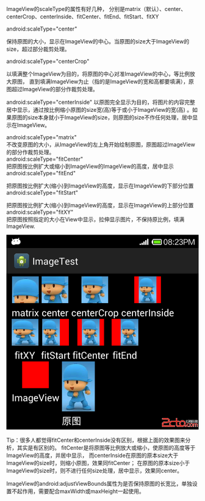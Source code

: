 
ImageView的scaleType的属性有好几种，
分别是matrix（默认）、center、centerCrop、centerInside、fitCenter、fitEnd、fitStart、fitXY

android:scaleType="center"

保持原图的大小，显示在ImageView的中心。当原图的size大于ImageView的size，超过部分裁剪处理。

android:scaleType="centerCrop"

以填满整个ImageView为目的，将原图的中心对准ImageView的中心，等比例放大原图，
直到填满ImageView为止（指的是ImageView的宽和高都要填满），原图超过ImageView的部分作裁剪处理。

android:scaleType="centerInside"
以原图完全显示为目的，将图片的内容完整居中显示，通过按比例缩小原图的size宽(高)等于或小于ImageView的宽(高)
。如果原图的size本身就小于ImageView的size，则原图的size不作任何处理，居中显示在ImageView。

android:scaleType="matrix"  
不改变原图的大小，从ImageView的左上角开始绘制原图，原图超过ImageView的部分作裁剪处理。  
android:scaleType="fitCenter"  
把原图按比例扩大或缩小到ImageView的ImageView的高度，居中显示  
android:scaleType="fitEnd"  

把原图按比例扩大(缩小)到ImageView的高度，显示在ImageView的下部分位置  
android:scaleType="fitStart"  

把原图按比例扩大(缩小)到ImageView的高度，显示在ImageView的上部分位置  
android:scaleType="fitXY"  
把原图按照指定的大小在View中显示，拉伸显示图片，不保持原比例，填满ImageView.  

![image](imageView_Scale.png)

Tip：很多人都觉得fitCenter和centerInside没有区别，根据上面的效果图来分析，其实是有区别的。
fitCenter是将原图等比例放大或缩小，使原图的高度等于ImageView的高度，并居中显示，
而centerInside在原图的原本size大于ImageView的size时，则缩小原图，效果同fitCenter；
在原图的原本size小于ImageView的size时，则不进行任何size处理，居中显示，效果同center。


ImageView的android:adjustViewBounds属性为是否保持原图的长宽比，单独设置不起作用，需要配合maxWidth或maxHeight一起使用。
